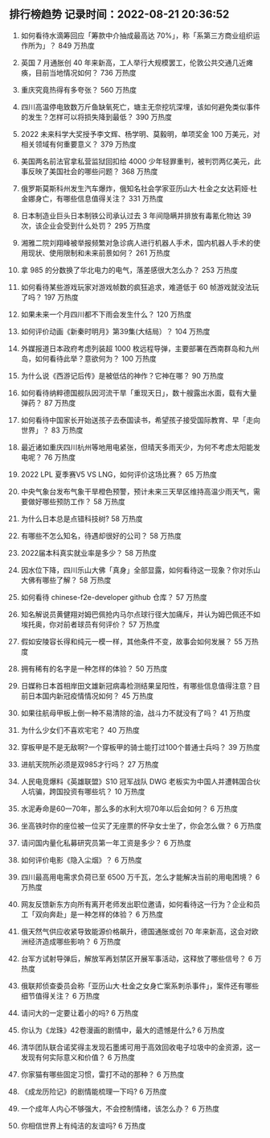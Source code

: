 
## 排行榜趋势 记录时间：2022-08-21 20:36:52
  
  1. 如何看待水滴筹回应「筹款中介抽成最高达 70%」，称「系第三方商业组织运作所为」？ 849 万热度
    
  2. 英国 7 月通胀创 40 年来新高，工人举行大规模罢工，伦敦公共交通几近瘫痪，目前当地情况如何？ 736 万热度
    
  3. 重庆究竟热得有多夸张？ 560 万热度
    
  4. 四川高温停电致数万斤鱼缺氧死亡，塘主无奈挖坑深埋，该如何避免类似事件的发生？怎样可以将损失降到最低？ 390 万热度
    
  5. 2022 未来科学大奖授予李文辉、杨学明、莫毅明，单项奖金 100 万美元，对相关领域有何重要意义？ 379 万热度
    
  6. 美国两名前法官拿私营监狱回扣给 4000 少年轻罪重判，被判罚两亿美元，此事反映了美国社会的哪些问题？ 368 万热度
    
  7. 俄罗斯莫斯科州发生汽车爆炸，俄知名社会学家亚历山大·杜金之女达莉娅·杜金娜身亡，有哪些信息值得关注？ 331 万热度
    
  8. 日本制造业巨头日本制铁公司承认过去 3 年间隐瞒并排放有毒氰化物达 39 次，该企业会受到什么处罚？ 295 万热度
    
  9. 湘雅二院刘翔峰被举报频繁对急诊病人进行机器人手术，国内机器人手术的使用现状、使用限制和未来前景如何？ 261 万热度
    
  10. 拿 985 的分数换了华北电力的电气，落差感很大怎么办？ 253 万热度
    
  11. 如何看待某些游戏玩家对游戏帧数的疯狂追求，难道低于 60 帧游戏就没法玩了吗？ 197 万热度
    
  12. 如果未来一个月四川都不下雨会发生什么？ 120 万热度
    
  13. 如何评价动画《新秦时明月》第39集(大结局）？ 104 万热度
    
  14. 外媒报道日本政府考虑列装超 1000 枚远程导弹，主要部署在西南群岛和九州岛，如何看待此举？意欲何为？ 100 万热度
    
  15. 为什么说《西游记后传》是被低估的神作？它神在哪？ 90 万热度
    
  16. 如何看待纳粹德国舰队因河流干旱「重现天日」，数十艘露出水面，载有大量弹药？ 87 万热度
    
  17. 如何看待中国家长开始送孩子去泰国读书，希望孩子接受国际教育、早「走向世界」？ 83 万热度
    
  18. 最近诸如重庆四川杭州等地用电紧张，但晴天多雨天少，为何不考虑太阳能发电呢？ 76 万热度
    
  19. 2022 LPL 夏季赛V5 VS LNG，如何评价这场比赛？ 65 万热度
    
  20. 中央气象台发布气象干旱橙色预警，预计未来三天旱区维持高温少雨天气，需要做好哪些预防工作？ 58 万热度
    
  21. 为什么日本总是点错科技树? 58 万热度
    
  22. 有哪些不怎么知名，待遇却很好的公司？ 58 万热度
    
  23. 2022届本科真实就业率是多少？ 58 万热度
    
  24. 因水位下降，四川乐山大佛「真身」全部显露，如何看待这一现象？你对乐山大佛有哪些了解？ 58 万热度
    
  25. 如何看待 chinese-f2e-developer github 仓库？ 57 万热度
    
  26. 知名解说员黄健翔对姆巴佩抢内马尔点球行径大加痛斥，并认为姆巴佩还不如埃托奥，你对前者球员有何评价？ 57 万热度
    
  27. 假如安陵容长得和纯元一模一样，其他条件不变，故事会如何发展？ 55 万热度
    
  28. 拥有稀有的名字是一种怎样的体验？ 50 万热度
    
  29. 日媒称日本首相岸田文雄新冠病毒检测结果呈阳性，有哪些信息值得注意？目前日本国内新冠疫情情况如何？ 45 万热度
    
  30. 如果往航母甲板上倒一种不易清除的油，战斗力不就没有了吗？ 41 万热度
    
  31. 为什么少女们不喜欢宅宅？ 40 万热度
    
  32. 穿板甲是不是无敌啊?一个穿板甲的骑士能打过100个普通士兵吗？ 39 万热度
    
  33. 进航天院所必须是双985才行吗？ 27 万热度
    
  34. 人民电竞爆料《英雄联盟》S10 冠军战队 DWG 老板实为中国人并遭韩国合伙人坑骗，跨国投资有哪些坑？ 10 万热度
    
  35. 水泥寿命是60一70年，那么多的水利大坝70年以后会如何？ 6 万热度
    
  36. 坐高铁时你的座位被一位买了无座票的怀孕女士坐了，你会怎么做？ 6 万热度
    
  37. 请问国内量化私募研究员第一年工资是多少？ 6 万热度
    
  38. 如何评价电影《隐入尘烟》？ 6 万热度
    
  39. 四川最高用电需求负荷已至 6500 万千瓦，怎么才能解决当前的用电困境？ 6 万热度
    
  40. 网友反馈新东方向所有离开老师发出职位邀请，如何看待这一行为？企业和员工「双向奔赴」是一种怎样的体验？ 6 万热度
    
  41. 俄天然气供应收紧导致能源价格飙升，德国通胀或创 70 年来新高，这会对欧洲经济造成哪些影响？ 6 万热度
    
  42. 台军方试射导弹后，解放军再划禁区开展军事活动，这释放了哪些信号？ 6 万热度
    
  43. 俄联邦侦查委员会称「亚历山大·杜金之女身亡案系刺杀事件」，案件还有哪些细节值得关注？ 6 万热度
    
  44. 请问大的一定要让着小的吗? 6 万热度
    
  45. 你认为《龙珠》42卷漫画的剧情中，最大的遗憾是什么? 6 万热度
    
  46. 清华团队联合诺奖得主发现石墨烯可用于高效回收电子垃圾中的金资源，这一发现有何实际意义和价值？ 6 万热度
    
  47. 你家猫有哪些固定习惯，雷打不动的那种？ 6 万热度
    
  48. 《成龙历险记》的剧情能梳理一下吗? 6 万热度
    
  49. 一个成年人内心不够强大，不会控制情绪，该怎么办？ 6 万热度
    
  50. 你相信世界上有纯洁的友谊吗? 6 万热度
    